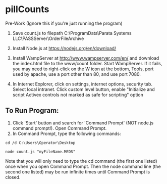 # pillCounts

Pre-Work (Ignore this if you're just running the program)

1. Save count.js to filepath C:\ProgramData\Parata Systems LLC\PASSServer\OrderFileArchive

2. Install Node.js at https://nodejs.org/en/download/

3. Install WampServer at http://www.wampserver.com/en/ and download the index.html file to the www/count folder. Start WampServer. If it fails, you may need to right-click on the W icon at the bottom, Tools, port used by apache, use a port other than 80, and use port 7080.

4. In Internet Explorer, click on settings, internet options, security tab. Select local intranet. Click custom level button, enable "Initialize and script Activex controls not marked as safe for scripting" option


## To Run Program:
1. Click 'Start' button and search for 'Command Prompt' (NOT node.js command prompt!). Open Command Prompt.
2. In Command Prompt, type the following commands:

```
cd /d C:\Users\Operator\Desktop

node count.js "myFileName.MEDS"
```

Note that you will only need to type the cd command (the first one listed) once when you open Command Prompt. Then the node command line (the second one listed) may be run infinite times until Command Prompt is closed.

